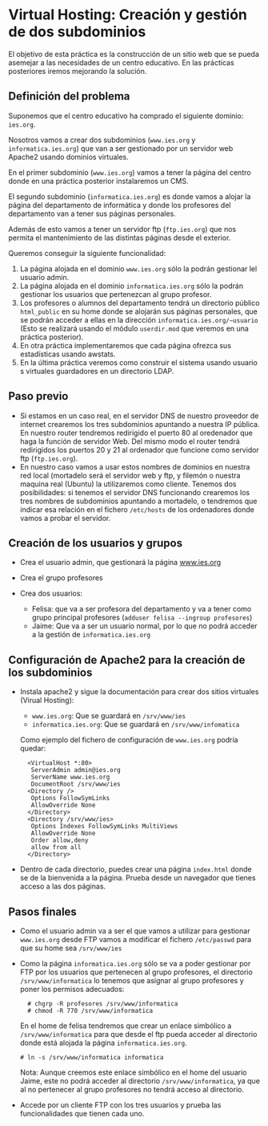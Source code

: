 # Virtual Hosting: Creación y gestión de dos subdominios

El objetivo de esta práctica es la construcción de un sitio web que se pueda asemejar a las necesidades de un centro educativo. En las prácticas posteriores iremos mejorando la solución.  
  
## Definición del problema  
  
Suponemos que el centro educativo ha comprado el siguiente dominio: `ies.org`.  
  
Nosotros vamos a crear dos subdominios (`www.ies.org` y `informatica.ies.org`) que van a ser gestionado por un servidor web Apache2 usando dominios virtuales.  
  
En el primer subdominio (`www.ies.org`) vamos a tener la página del centro donde en una práctica posterior instalaremos un CMS.  
  
El segundo subdominio (`informatica.ies.org`) es donde vamos a alojar la página del departamento de informática y donde los profesores del departamento van a tener sus páginas personales.  
  
Además de esto vamos a tener un servidor ftp (`ftp.ies.org`) que nos permita el mantenimiento de las distintas páginas desde el exterior.  
  
Queremos conseguir la siguiente funcionalidad:  
  
1. La página alojada en el dominio `www.ies.org` sólo la podrán gestionar lel usuario admin.
2. La página alojada en el dominio `informatica.ies.org` sólo la podrán gestionar los usuarios que pertenezcan al grupo profesor.
3. Los profesores o alumnos del departamento tendrá un directorio público `html_public` en su home donde se alojarán sus páginas personales, que se podrán acceder a ellas en la dirección `informatica.ies.org/~usuario` (Esto se realizará usando el módulo `userdir.mod` que veremos en una práctica posterior).
4. En otra práctica implementaremos que cada página ofrezca sus estadísticas usando awstats. 
5. En la última práctica veremos como construir el sistema usando usuario s virtuales guardadores en un directorio LDAP. 
 
## Paso previo 

* Si estamos en un caso real, en el servidor DNS de nuestro proveedor de internet crearemos los tres subdominios apuntando a nuestra IP pública. En nuestro router tendremos redirigido el puerto 80 al oredenador que haga la función de servidor Web. Del mismo modo el router tendrá redirigidos los puertos 20 y 21 al ordenador que funcione como servidor ftp (`ftp.ies.org`).
* En nuestro caso vamos a usar estos nombres de dominios en nuestra red local (mortadelo será el servidor web y ftp, y filemón o nuestra maquina real (Ubuntu) la utilizaremos como cliente. Tenemos dos posibilidades: si tenemos el servidor DNS funcionando crearemos los tres nombres de subdominios apuntando a mortadelo, o tendremos que indicar esa relación en el fichero `/etc/hosts` de los ordenadores donde vamos a probar el servidor.


## Creación de los usuarios y grupos
  
* Crea el usuario admin, que gestionará la página www.ies.org  
* Crea el grupo profesores  
* Crea dos usuarios:  

    * Felisa: que va a ser profesora del departamento y va a tener como grupo principal profesores (`adduser felisa --ingroup profesores`)  
    * Jaime: Que va a ser un usuario normal, por lo que no podrá acceder a la gestión de `informatica.ies.org`  
    
## Configuración de Apache2 para la creación de los subdominios  
  
* Instala apache2 y sigue la documentación para crear dos sitios virtuales (Virual Hosting):  
    *   `www.ies.org`: Que se guardará en `/srv/www/ies`
    *   `informatica.ies.org`: Que se guardará en `/srv/www/infomatica`

    Como ejemplo del fichero de configuración de `www.ies.org` podría quedar:  
  
        <VirtualHost *:80>
         ServerAdmin admin@ies.org
         ServerName www.ies.org
         DocumentRoot /srv/www/ies
        <Directory />
         Options FollowSymLinks
         AllowOverride None
        </Directory>
        <Directory /srv/www/ies>
         Options Indexes FollowSymLinks MultiViews
         AllowOverride None
         Order allow,deny
         allow from all
        </Directory>

* Dentro de cada directorio, puedes crear una página `index.html` donde se de la bienvenida a la página. Prueba desde un navegador que tienes acceso a las dos páginas.  
  
## Pasos finales  
  
* Como el usuario admin va a ser el que vamos a utilizar para gestionar `www.ies.org` desde FTP vamos a modificar el fichero `/etc/passwd` para que su home sea `/srv/www/ies`
* Como la página `informatica.ies.org` sólo se va a poder gestionar por FTP por los usuarios que pertenecen al grupo profesores, el directorio `/srv/www/informatica` lo tenemos que asignar al grupo profesores y poner los permisos adecuados:  

        # chgrp -R profesores /srv/www/informatica
        # chmod -R 770 /srv/www/informatica

  En el home de felisa tendremos que crear un enlace simbólico a `/srv/www/informatica` para que desde el ftp pueda acceder al directorio donde está alojada la página `informatica.ies.org`.  
  
      # ln -s /srv/www/informatica informatica

  Nota: Aunque creemos este enlace simbólico en el home del usuario Jaime, este no podrá acceder al directorio `/srv/www/informatica`, ya que al no pertenecer al grupo profesores no tendrá acceso al directorio.  

  
* Accede por un cliente FTP con los tres usuarios y prueba las funcionalidades que tienen cada uno.
